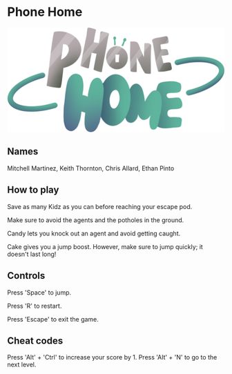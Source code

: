 # Phone Home

![Phone Home Logo](sprites/spr_title/de3c1b7b-c010-4c27-875f-78c2bfe6cf7c.png)

## Names

Mitchell Martinez, Keith Thornton, Chris Allard, Ethan Pinto

## How to play

Save as many Kidz as you can before reaching your escape pod.

Make sure to avoid the agents and the potholes in the ground.

Candy lets you knock out an agent and avoid getting caught.

Cake gives you a jump boost. However, make sure to jump quickly; it doesn't last long!

## Controls

Press 'Space' to jump.

Press 'R' to restart.

Press 'Escape' to exit the game.

## Cheat codes

Press 'Alt' + 'Ctrl' to increase your score by 1.
Press 'Alt' + 'N' to go to the next level.
